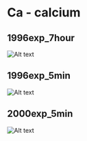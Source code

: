 # Ca - calcium

## 1996exp_7hour

![Alt text](Ca_1996exp_7hour.png)

## 1996exp_5min

![Alt text](Ca_1996exp_5min.png)

## 2000exp_5min

![Alt text](Ca_2000exp_5min.png)

